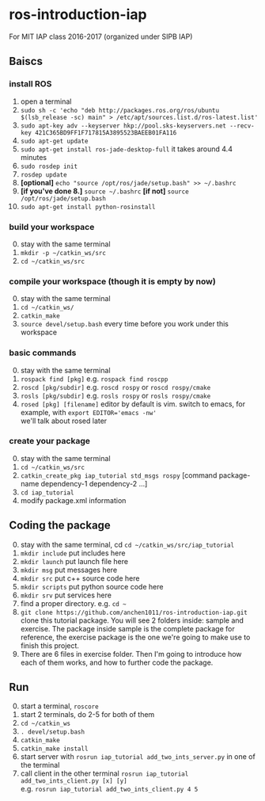 # ros-introduction-iap
For MIT IAP class 2016-2017 (organized under SIPB IAP)

## Baiscs
### install ROS
1. open a terminal
2. `sudo sh -c 'echo "deb http://packages.ros.org/ros/ubuntu $(lsb_release -sc) main" > /etc/apt/sources.list.d/ros-latest.list'`
3. `sudo apt-key adv --keyserver hkp://pool.sks-keyservers.net --recv-key 421C365BD9FF1F717815A3895523BAEEB01FA116`
4. `sudo apt-get update`
5. `sudo apt-get install ros-jade-desktop-full` it takes around 4.4 minutes
6. `sudo rosdep init`
7. `rosdep update`
8. **[optional]** `echo "source /opt/ros/jade/setup.bash" >> ~/.bashrc`
9. **[if you've done 8.]** `source ~/.bashrc` **[if not]** `source /opt/ros/jade/setup.bash`
10. `sudo apt-get install python-rosinstall`

### build your workspace
0. stay with the same terminal
1. `mkdir -p ~/catkin_ws/src`
2. `cd ~/catkin_ws/src`

### compile your workspace (though it is empty by now)
0. stay with the same terminal
1. `cd ~/catkin_ws/`
2. `catkin_make`
3. `source devel/setup.bash` every time before you work under this workspace

### basic commands
0. stay with the same terminal
1. `rospack find [pkg]` e.g. `rospack find roscpp`
2. `roscd [pkg/subdir]` e.g. `roscd rospy` or `roscd rospy/cmake`
3. `rosls [pkg/subdir]` e.g. `rosls rospy` or `rosls rospy/cmake`
4. `rosed [pkg] [filename]` editor by default is vim. switch to emacs, for example, with `export EDITOR='emacs -nw'`   
we'll talk about rosed later

### create your package
0. stay with the same terminal
1. `cd ~/catkin_ws/src`
2. `catkin_create_pkg iap_tutorial std_msgs rospy` [command package-name dependency-1 dependency-2 ...]
3. `cd iap_tutorial`
4. modify package.xml information

## Coding the package
0. stay with the same terminal, cd `cd ~/catkin_ws/src/iap_tutorial`
1. `mkdir include` put includes here
2. `mkdir launch` put launch file here
3. `mkdir msg` put messages here
4. `mkdir src` put c++ source code here
5. `mkdir scripts` put python source code here
6. `mkdir srv` put services here
7. find a proper directory. e.g. `cd ~`
8. `git clone https://github.com/anchen1011/ros-introduction-iap.git` clone this tutorial package. You will see 2 folders inside: sample and exercise. The package inside sample is the complete package for reference, the exercise package is the one we're going to make use to finish this project.
9. There are 6 files in exercise folder. Then I'm going to introduce how each of them works, and how to further code the package.

## Run
0. start a terminal, `roscore`
1. start 2 terminals, do 2-5 for both of them
2. `cd ~/catkin_ws`
3. `. devel/setup.bash`
4. `catkin_make`
5. `catkin_make install`
6. start server with `rosrun iap_tutorial add_two_ints_server.py` in one of the terminal
7. call client in the other terminal `rosrun iap_tutorial add_two_ints_client.py [x] [y]`   
e.g. `rosrun iap_tutorial add_two_ints_client.py 4 5`
